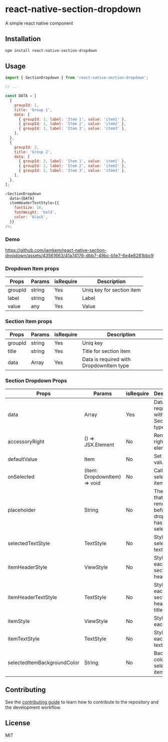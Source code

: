 # react-native-section-dropdown

A simple react native component

## Installation

```sh
npm install react-native-section-dropdown
```

## Usage

```js
import { SectionDropdown } from 'react-native-section-dropdown';

// ...

const DATA = [
  {
    groupId: 1,
    title: 'Group 1',
    data: [
      { groupId: 1, label: 'Item 1', value: 'item1' },
      { groupId: 1, label: 'Item 2', value: 'item2' },
      { groupId: 1, label: 'Item 3', value: 'item3' },
    ],
  },
  {
    groupId: 2,
    title: 'Group 2',
    data: [
      { groupId: 2, label: 'Item 1', value: 'item1' },
      { groupId: 2, label: 'Item 2', value: 'item2' },
      { groupId: 2, label: 'Item 3', value: 'item3' },
    ],
  },
];

<SectionDropdown
  data={DATA}
  itemHeaderTextStyle={{
    fontSize: 16,
    fontWeight: 'bold',
    color: 'black',
  }}
/>;
```
### Demo

https://github.com/iamkem/react-native-section-dropdown/assets/43561663/41a74176-dbb7-49bc-b1e7-6e4e8281bbc9

### Dropdown Item props

| Props   | Params | isRequire | Description               |
|---------|--------|-----------|---------------------------|
| groupId | string | Yes       | Uniq key for section item |
| label   | string | Yes       | Label                     |
| value   | any    | Yes       | Value                     |

### Section Item props

| Props   | Params | isRequire | Description                             |
|---------|--------|-----------|-----------------------------------------|
| groupId | string | Yes       | Uniq key                                |
| title   | string | Yes       | Title for section item                  |
| data    | Array  | Yes       | Data is required with DropdownItem type |

### Section Dropdown Props

| Props                       | Params                       | isRequire | Description                                                        |
|-----------------------------|------------------------------|-----------|--------------------------------------------------------------------|
| data                        | Array                        | Yes       | Data is required with SectionItem type                             |
| accessoryRight              | () => JSX.Element            | No        | Render of right element                                            |
| defaultValue                | Item                         | No        | Set default value                                                  |
| onSelected                  | (item: DropdownItem) => void | No        | Callback for selected item                                         |
| placeholder                 | String                       | No        | The string that will be rendered before dropdown has been selected |
| selectedTextStyle           | TextStyle                    | No        | Styling for selected text                                          |
| itemHeaderStyle             | ViewStyle                    | No        | Styling for each section header                                    |
| itemHeaderTextStyle         | TextStyle                    | No        | Styling for each section header text title                         |
| itemStyle                   | ViewStyle                    | No        | Styling for each item                                              |
| itemTextStyle               | TextStyle                    | No        | Styling for each item text                                         |
| selectedItemBackgroundColor | String                       | No        | Background color for selected item                                 |

## Contributing

See the [contributing guide](CONTRIBUTING.md) to learn how to contribute to the repository and the development workflow.

## License

MIT
